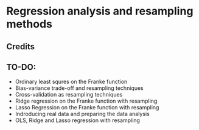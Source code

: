 # Regression analysis and resampling methods

## Credits

## TO-DO:
- Ordinary least squres on the Franke function
- Bias-variance trade-off and resampling techniques
- Cross-validation as resampling techniques
- Ridge regression on the Franke function with resampling
- Lasso Regression on the Franke function with resampling
- Indroducing real data and preparing the data analysis
- OLS, Ridge and Lasso regression with resampling
